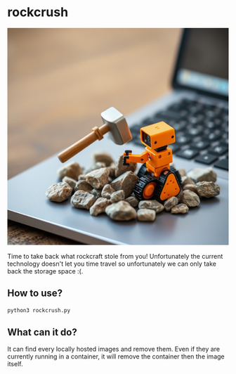 # rockcrush
![rockcrush](./rockcrush.png)


Time to take back what rockcraft stole from you! 
Unfortunately the current technology doesn't let you time travel so unfortunately we can only take back the storage space :(.

## How to use?

```bash
python3 rockcrush.py
```

## What can it do?

It can find every locally hosted images and remove them. Even if they are currently running in a container, it will remove the container then the image itself.
